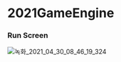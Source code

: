 # 2021GameEngine

### Run Screen

![녹화_2021_04_30_08_46_19_324](https://user-images.githubusercontent.com/49023736/116631957-f83c0580-a990-11eb-9e1f-11bd96c985b1.gif)

